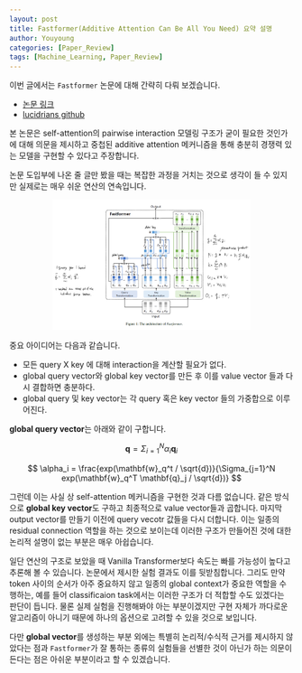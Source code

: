 ```yaml
---
layout: post
title: Fastformer(Additive Attention Can Be All You Need) 요약 설명
author: Youyoung
categories: [Paper_Review]
tags: [Machine_Learning, Paper_Review]
---
```


이번 글에서는 `Fastformer` 논문에 대해 간략히 다뤄 보겠습니다.  

- [논문 링크](https://arxiv.org/abs/2108.09084)  
- [lucidrians github](https://github.com/lucidrains/fast-transformer-pytorch)  

본 논문은 self-attention의 pairwise interaction 모델링 구조가 굳이 필요한 것인가에 대해 의문을 제시하고 중첩된 additive attention 메커니즘을 통해 충분히 경쟁력 있는 모델을 구현할 수 있다고 주장합니다.  

논문 도입부에 나온 줄 글만 봤을 때는 복잡한 과정을 거치는 것으로 생각이 들 수 있지만 실제로는 매우 쉬운 연산의 연속입니다.  

<center><img src="/public/img/Paper_Review/fastformer.PNG" width="70%"></center>  

중요 아이디어는 다음과 같습니다.  

- 모든 query X key 에 대해 interaction을 계산할 필요가 없다.  
- global query vector와 global key vector를 만든 후 이를 value vector 들과 다시 결합하면 충분하다.  
- global query 및 key vector는 각 query 혹은 key vector 들의 가중합으로 이루어진다.  

**global query vector**는 아래와 같이 구합니다.  

$$ \mathbf{q} = \Sigma_{i=1}^N \alpha_i \mathbf{q}_i $$  

$$ \alpha_i = \frac{exp(\mathbf{w}_q^t / \sqrt{d})}{\Sigma_{j=1}^N exp(\mathbf{w}_q^T \mathbf{q}_j / \sqrt{d})} $$  

그런데 이는 사실 상 self-attention 메커니즘을 구현한 것과 다름 없습니다. 같은 방식으로 **global key vector**도 구하고 최종적으로 value vector들과 곱합니다. 마지막 output vector를 만들기 이전에 query vecotr 값들을 다시 더합니다. 이는 일종의 residual connection 역할을 하는 것으로 보이는데 이러한 구조가 만들어진 것에 대한 논리적 설명이 없는 부분은 매우 아쉽습니다.  

일단 연산의 구조로 보았을 때 Vanilla Transformer보다 속도는 빠를 가능성이 높다고 추론해 볼 수 있습니다. 논문에서 제시한 실험 결과도 이를 뒷받침합니다. 그리도 만약 token 사이의 순서가 아주 중요하지 않고 일종의 global context가 중요한 역할을 수행하는, 예를 들어 classificaion task에서는 이러한 구조가 더 적합할 수도 있겠다는 판단이 듭니다. 물론 실제 실험을 진행해봐야 아는 부분이겠지만 구현 자체가 까다로운 알고리즘이 아니기 때문에 하나의 옵션으로 고려할 수 있을 것으로 보입니다.  

다만 **global vector**를 생성하는 부분 외에는 특별히 논리적/수식적 근거를 제시하지 않았다는 점과 `Fastformer`가 잘 통하는 종류의 실험들을 선별한 것이 아닌가 하는 의문이 든다는 점은 아쉬운 부분이라고 할 수 있겠습니다.
